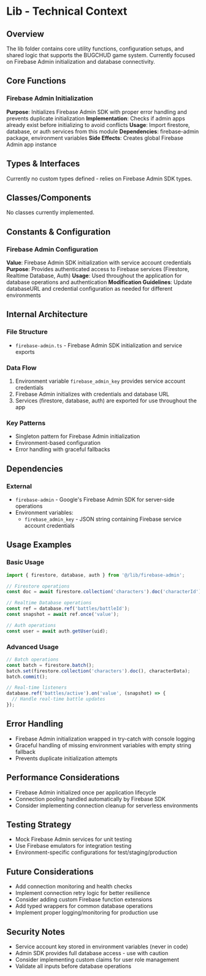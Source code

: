 # Lib - Technical Context

## Overview
The lib folder contains core utility functions, configuration setups, and shared logic that supports the BUGCHUD game system. Currently focused on Firebase Admin initialization and database connectivity.

## Core Functions

### Firebase Admin Initialization
**Purpose**: Initializes Firebase Admin SDK with proper error handling and prevents duplicate initialization
**Implementation**: Checks if admin apps already exist before initializing to avoid conflicts
**Usage**: Import firestore, database, or auth services from this module
**Dependencies**: firebase-admin package, environment variables
**Side Effects**: Creates global Firebase Admin app instance

## Types & Interfaces

Currently no custom types defined - relies on Firebase Admin SDK types.

## Classes/Components

No classes currently implemented.

## Constants & Configuration

### Firebase Admin Configuration
**Value**: Firebase Admin SDK initialization with service account credentials
**Purpose**: Provides authenticated access to Firebase services (Firestore, Realtime Database, Auth)
**Usage**: Used throughout the application for database operations and authentication
**Modification Guidelines**: Update databaseURL and credential configuration as needed for different environments

## Internal Architecture

### File Structure
- `firebase-admin.ts` - Firebase Admin SDK initialization and service exports

### Data Flow
1. Environment variable `firebase_admin_key` provides service account credentials
2. Firebase Admin initializes with credentials and database URL
3. Services (firestore, database, auth) are exported for use throughout the app

### Key Patterns
- Singleton pattern for Firebase Admin initialization
- Environment-based configuration
- Error handling with graceful fallbacks

## Dependencies

### External
- `firebase-admin` - Google's Firebase Admin SDK for server-side operations
- Environment variables:
  - `firebase_admin_key` - JSON string containing Firebase service account credentials

## Usage Examples

### Basic Usage
```typescript
import { firestore, database, auth } from '@/lib/firebase-admin';

// Firestore operations
const doc = await firestore.collection('characters').doc('characterId').get();

// Realtime Database operations
const ref = database.ref('battles/battleId');
const snapshot = await ref.once('value');

// Auth operations
const user = await auth.getUser(uid);
```

### Advanced Usage
```typescript
// Batch operations
const batch = firestore.batch();
batch.set(firestore.collection('characters').doc(), characterData);
batch.commit();

// Real-time listeners
database.ref('battles/active').on('value', (snapshot) => {
  // Handle real-time battle updates
});
```

## Error Handling
- Firebase Admin initialization wrapped in try-catch with console logging
- Graceful handling of missing environment variables with empty string fallback
- Prevents duplicate initialization attempts

## Performance Considerations
- Firebase Admin initialized once per application lifecycle
- Connection pooling handled automatically by Firebase SDK
- Consider implementing connection cleanup for serverless environments

## Testing Strategy
- Mock Firebase Admin services for unit testing
- Use Firebase emulators for integration testing
- Environment-specific configurations for test/staging/production

## Future Considerations
- Add connection monitoring and health checks
- Implement connection retry logic for better resilience
- Consider adding custom Firebase function extensions
- Add typed wrappers for common database operations
- Implement proper logging/monitoring for production use

## Security Notes
- Service account key stored in environment variables (never in code)
- Admin SDK provides full database access - use with caution
- Consider implementing custom claims for user role management
- Validate all inputs before database operations 